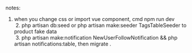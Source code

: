 notes:
  1. when you change css or import vue component, cmd npm run dev  
  2. php artisan db:seed or php artisan make:seeder TagsTableSeeder to product fake data  
  3. php artisan make:notification NewUserFollowNotification && php artisan notifications:table, then migrate . 
